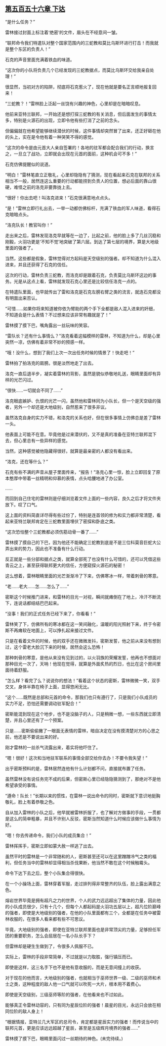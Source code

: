 ## [第五百五十六章 下达](https://www.xxbiquge.com/11_11222/8953471.html)


  “是什么任务？”

  雷林接过封面上标注着‘绝密’的文件，眉头在不经意间一皱。

  “联邦命令我们特遣队对整个国家范围内的三蛇教和莫比乌斯环进行打击！而我就是整个东区的负责人！”

  石克的声音里面充满着铁血的味道。

  “这次你的小队将负责几个已经发现的三蛇教据点，而莫比乌斯环交给我亲自处理！”

  很显然，当初对方的陷阱，彻底将石克惹火了，现在他就是要名正言顺地报复回来！

  “三蛇教？！”雷林脸上泛起一丝饶有兴趣的神色，心里却是在暗暗叹息。

  他前来亚特兰联邦，一开始还是想打探三蛇教的有关消息，但后面发生的事情太多，特别是火源石的出现，立即令他有些打消了之前的念头。

  但偏偏就在他希望能够继续潜伏的时候，这件事情却突然冒了出来，还正好砸在他的头上，实在是令他有着一种哭笑不得的感觉。

  “这次的命令是由元首大人亲自签署的！各地的驻军都会配合我们的行动，换言之，一旦立了战功，立即就会出现在元首的面前，这种机会可不多！”

  石克仿佛提醒似的说道。

  “明白！”雷林笔直立正敬礼，心里却隐隐有了猜测，现在看起来石克在联邦的关系相当不一般，居然连这么重要的行动都能捞到负责人的位置，想必后面的靠山很硬，难怪之前的洛克非要靠拢上去。

  “很好！你出去吧！叫洛克进来！”石克很满意地点点头。

  “是！”雷林立即行礼出去，一举一动都仿佛标杆，充满了铁血的军人味道，看得石克暗暗点头。

  “洛克队长！教官叫你！”

  走出来之后，雷林发现洛克早就等在一边了，比起之前，他的脸上多了几丝沉稳和刚毅，火羽功更是‘不知不觉’地突破了第六层。到达了第七层的境界，算是大地级里面的强者了。

  当然，这些都是假象，雷林觉得对方起码是天空级别的强者。却不知道为什么混入进来，并且还获得了石克的信任。

  这次的行动，雷林负责三蛇教，而洛克却是跟着石克，负责莫比乌斯环这边的事务。光是从这点上看，雷林就发现石克心里还是比较信任洛克一点的。

  在特遣队里面，也早就传出了雷和洛克是石克左膀右臂之类的流言，就连石克都没有明面出来否认。

  “可惜……如果你将来知道被你依为臂助的两个手下全都是敌人混入进来的奸细，不知道会是什么表情？不过想来应该非常有趣就是了！”

  雷林摸了摸下巴，嘴角露出一丝玩味的笑容。

  “雷队长？还有什么事情么？”洛克看着这幅模样的雷林，不知道为什么，却是心里突然一凉，仿佛有着非常不妙的预感一样。

  “哦！没什么，想到了我们上次一次出任务时候的情景了！快走吧！”

  雷林拍了拍洛克的肩膀。很是淡然地走了出去。

  洛克一直后退半步，凝实着雷林的背影，虽然是貌似恭敬地礼送，眼睛里面却有异样的光芒闪过。

  “很快……一切就会不同了……”

  洛克眼底嫉妒、仇恨的光芒一闪，虽然他和雷林同为小队长，但一个是天空级的强者，另外一个却还是大地级别，自然惹来了很多非议。

  虽然洛克自身的实力不错，和洛克的关系也好，但在很多事情上仿佛总是差了雷林一头。

  他表面上可能不在意。毕竟他是过来潜伏的，又不是真的准备在亚特兰联邦混下去，但心里总有一些异样的感觉。

  当然，这种感觉被他隐藏得很好。就算是最亲密的人都没有看出来。

  “洛克，还在等什么？”

  石克有些不满的声音从屋子里面传来，“报告！”洛克心里一惊，脸上立即回复了原本憨厚中带着一丝精明和仰慕的表情，点头哈腰地进了办公室。

  ……

  而回到自己住宅的雷林则是仔细浏览着文件上面的一些内容，良久之后才将文件夹放下。叹了口气。

  这上面的资料简直详尽得有些过份了，特别是连首领的修为和实力都非常清楚，看起来亚特兰联邦肯定在三蛇教里面埋伏了密探和卧底之类。

  “这次恐怕整个三蛇教都必须伤筋动骨一番了……”

  雷林摸了摸自己的下巴，因为他还不能确定三蛇教到底是不是三位科莫音巨蛇大公弄出来的势力，因此也不准备有什么行动。

  反正就是一些分部和据点之类，就算全部死了也没有什么可惜的，还可以凭借这些青云之上，甚至获得联邦更大的信任，方便窥探火源石的秘密！

  这么想着，雷林眼睛里面的光芒渐渐冷了下来，仿佛寒冰一样，带着刺骨的寒意。

  “老……老大……怎……怎么了……”

  密斯这个时候推门进来，和雷林的目光一对视，瞬间就瘫倒在了地上，冷汗不断流下，连说话都结结巴巴起来。

  “没事！我们的正式任务已经下来了，你看看！”

  雷林笑了下，仿佛所有的寒冰都在这一笑间融化，温暖的阳光照射下来，终于令密斯不再瘫软在地面上，可以挣扎起来接过文件。

  只是在看着文件的时候，他的双手还在微微发抖，密斯发誓，他之前从来没有想到过，这个雷老大脸沉下来的时候，居然会这么恐怖！

  那种刺骨的寒意，是他从来没有见到过的，以火羽族的荣耀发誓，他再也不想面对那种目光一次了，天呐！他现在觉得，就算是外面炙热的烈日，也比在这个房间里面待着舒服。

  “怎么样？看完了么？说说你的想法！”看着这个状态的密斯，雷林微微一笑，双手交叉，身体半靠在椅子上面，显得悠闲无比。

  “这个……既然是总部和元首的命令，那我们也只有遵行了，只是我们小队成员的实力不足，恐怕还需要调动驻军配合！”

  密斯能混到现在这个地步，也不是没脑子的人，只是稍微一想，一些东西就立即清楚，并且心里还有了一个预案。

  只是……密斯偷偷撇了一眼面无表情的雷林，暗自决定在没有摸清楚对方的心思之前，他还是不要说出来的好。

  刚才雷林的一丝杀气流露出来，着实将他吓住了。

  “嗯！很好！这次和当地驻军联系的事情全部交给你去办！不要令我失望！”

  出乎密斯预料的是，雷林居然连他有什么计划都不问，直接就布置了任务。

  虽然雷林没有说任务完不成的后果，但密斯心里已经隐隐猜测到了，那绝对不是他希望承受的事情。

  “遵命！队长！”长期以来的惯性，在雷林一说出命令的同时，密斯就下意识地挺胸敬礼，脸上有着恭敬之色。

  自从加入雷林的小队之后，他早就被雷林折服了，也了解对方做事的手段，一贯都是这么的简单粗暴，并且不许别人反驳，密斯当然知道什么时候应该做什么事情为好。

  “嗯！你去传递命令，我们小队的成员集合！”

  雷林挥挥手，密斯立即如蒙大赦一样逃了出去。

  虽然平时的雷林是一个非常随和的人，密斯甚至还可以在这里蹭蹭冷气之类的福利，但任务当中的雷林却显得相当杀伐果断，他当然不敢在这个时候触霉头。

  命令下达下去之后，整个小队集合得很快。

  在一个小操场上面，雷林穿着军服，走过排列得非常整齐的队伍，脸上露出满意之色。

  熔岩世界毕竟是拥有超凡之力的世界，个人的武力远远超出了集体的力量，因此他的小队成员很少，只有十几个，但每个人都起码是火羽功五层以上，超凡位阶巅峰的强者，即使是大地级别的强者，在他的小队里面都有三个，全都是在任务中被雷林收服的，在很多人看来都有些不可思议。

  毕竟，大地级别的强者，即使在亚特兰联邦里面也是非常顶尖的力量，足够担任军团的重要职务，怎么会屈居在一名小队长手下？

  但雷林却是硬生生做到了，令很多人佩服不已。

  实际上，雷林的手段非常简单，不过就是以力取胜，强行镇压而已。

  即使是这样，这三名手下也不是他有意收服的，而是无意间撞上的收获。

  对于现在的他而言，大地级别的强者，也就相当于巫师世界一级、二级的巫师和术士之类，这种程度的敌人他一口气就可以吹死一大片，根本用不着费心。

  即使是天空级别，三级巫师等阶的强者，在他看来也不过如此。

  能够真正令雷林动容的，只有同为星辰位阶的强者！晨星的目光，永远只会放在相同位阶的敌人身上！

  “根据情报，亚特兰几大军区的总司令，肯定都是星辰实力的强者！而传说当中的联邦元首，更是应该远远超越了星辰，甚至是五级辉月境界的强者……”

  雷林摸了摸下巴，眼睛里面闪过一丝期待的神色。(未完待续。)
